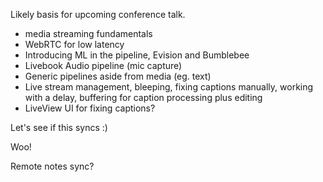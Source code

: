Likely basis for upcoming conference talk.

- media streaming fundamentals
- WebRTC for low latency
- Introducing ML in the pipeline, Evision and Bumblebee
- Livebook Audio pipeline (mic capture)
- Generic pipelines aside from media (eg. text)
- Live stream management, bleeping, fixing captions manually, working with a delay, buffering for caption processing plus editing
- LiveView UI for fixing captions?


Let's see if this syncs :)

Woo!

Remote notes sync?
